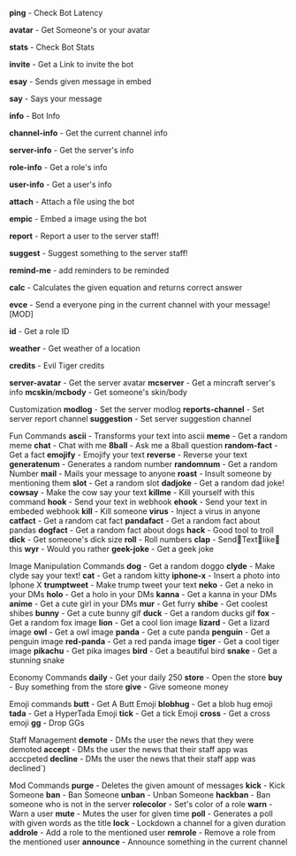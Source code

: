 **ping** - Check Bot Latency

**avatar** - Get Someone's or your avatar

**stats** - Check Bot Stats

**invite** - Get a Link to invite the bot

**esay** - Sends given message in embed

**say** - Says your message

**info** - Bot Info

**channel-info** - Get the current channel info

**server-info** - Get the server's info 

**role-info** - Get a role's info

**user-info** - Get a user's info

**attach** - Attach a file using the bot

**empic** - Embed a image using the bot

**report** - Report a user to the server staff!

**suggest** - Suggest something to the server staff!

**remind-me** - add reminders to be reminded

**calc** - Calculates the given equation and returns correct answer

**evce** - Send a everyone ping in the current channel with your message! [MOD]

**id** - Get a role ID 

**weather** - Get weather of a location

**credits** - Evil Tiger credits

**server-avatar** - Get the server avatar
**mcserver** - Get a mincraft server's info
**mcskin**/**mcbody** - Get someone's skin/body

Customization
**modlog** - Set the server modlog
**reports-channel** - Set server report channel
**suggestion** - Set server suggestion channel

Fun Commands
**ascii** - Transforms your text into ascii
**meme** - Get a random meme
**chat** - Chat with me
**8ball** - Ask me a 8ball question
**random-fact** - Get a fact
**emojify** - Emojify your text
**reverse** - Reverse your text
**generatenum** - Generates a random number 
**randomnum** - Get a random Number
**mail** - Mails your message to anyone
**roast** - Insult someone by mentioning them
**slot** - Get a random slot 
**dadjoke** - Get a random dad joke!
**cowsay** - Make the cow say your text
**killme** - Kill yourself with this command
**hook** - Send your text in webhook
**ehook** - Send your text in embeded webhook
**kill** - Kill someone
**virus** - Inject a virus in anyone 
**catfact** - Get a random cat fact
**pandafact** - Get a random fact about pandas
**dogfact** - Get a random fact about dogs
**hack** - Good tool to troll
**dick** - Get someone's dick size
**roll** - Roll numbers
**clap** - Send:clap:Text:clap:like:clap:this 
**wyr** - Would you rather
**geek-joke** - Get a geek joke

Image Manipulation Commands
**dog** - Get a random doggo
**clyde** - Make clyde say your text!
**cat** - Get a random kitty
**iphone-x** - Insert a photo into Iphone X 
**trumptweet** - Make trump tweet your text
**neko** - Get a neko in your DMs
**holo** - Get a holo in your DMs
**kanna** - Get a kanna in your DMs 
**anime** - Get a cute girl in your DMs
**mur** - Get furry
**shibe** - Get coolest shibes
**bunny** - Get a cute bunny gif
**duck** - Get a random ducks gif
**fox** - Get a random fox image
**lion** - Get a cool lion image
**lizard** - Get a lizard image
**owl** - Get a owl image
**panda** - Get a cute panda
**penguin** - Get a penguin image
**red-panda** - Get a red panda image
**tiger** - Get a cool tiger image
**pikachu** - Get pika images
**bird** - Get a beautiful bird
**snake** - Get a stunning snake

Economy Commands
**daily** - Get your daily 250
**store** - Open the store
**buy** - Buy something from the store
**give** - Give someone money

Emoji commands
**butt** - Get A Butt Emoji
**blobhug** - Get a blob hug emoji 
**tada** - Get a HyperTada Emoji
**tick** - Get a tick Emoji 
**cross** - Get a cross emoji
**gg** - Drop GGs

Staff Management
**demote** - DMs the user the news that they were demoted
**accept** - DMs the user the news that their staff app was acccpeted
**decline** - DMs the user the news that their staff app was declined`)

Mod Commands
**purge** - Deletes the given amount of messages 
**kick** - Kick Someone
**ban** - Ban Someone 
**unban** - Unban Someone
**hackban** - Ban someone who is not in the server
**rolecolor** - Set's color of a role 
**warn** - Warn a user
**mute** - Mutes the user for given time
**poll** - Generates a poll with given words as the title
**lock** - Lockdown a channel for a given duration
**addrole** - Add a role to the mentioned user
**remrole** - Remove a role from the mentioned user
**announce** - Announce something in the current channel
